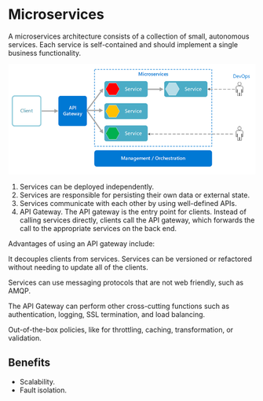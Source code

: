 # Microservices

A microservices architecture consists of a collection of small, autonomous services. Each service is self-contained and should implement a single business functionality.

![picture 14](../../.gitbook/assets/c4b6e1ec28f7f0efb3af39a3231c5f7b489af05f387ca398bd497e2b6edd5944.png)

1. Services can be deployed independently.
2. Services are responsible for persisting their own data or external state. 
3. Services communicate with each other by using well-defined APIs. 
4. API Gateway. The API gateway is the entry point for clients. Instead of calling services directly, clients call the API gateway, which forwards the call to the appropriate services on the back end.

Advantages of using an API gateway include:

It decouples clients from services. Services can be versioned or refactored without needing to update all of the clients.

Services can use messaging protocols that are not web friendly, such as AMQP.

The API Gateway can perform other cross-cutting functions such as authentication, logging, SSL termination, and load balancing.

Out-of-the-box policies, like for throttling, caching, transformation, or validation.

## Benefits

* Scalability.
* Fault isolation.

